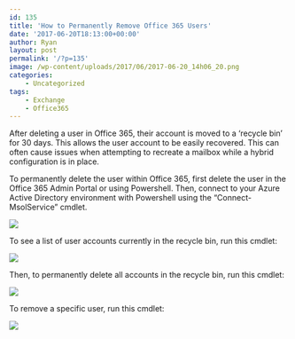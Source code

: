 ```yaml
---
id: 135
title: 'How to Permanently Remove Office 365 Users'
date: '2017-06-20T18:13:00+00:00'
author: Ryan
layout: post
permalink: '/?p=135'
image: /wp-content/uploads/2017/06/2017-06-20_14h06_20.png
categories:
    - Uncategorized
tags:
    - Exchange
    - Office365
---
```


After deleting a user in Office 365, their account is moved to a ‘recycle bin’ for 30 days. This allows the user account to be easily recovered. This can often cause issues when attempting to recreate a mailbox while a hybrid configuration is in place.

To permanently delete the user within Office 365, first delete the user in the Office 365 Admin Portal or using Powershell. Then, connect to your Azure Active Directory environment with Powershell using the “Connect-MsolService” cmdlet.

[![](https://geekyryan.com/wp-content/uploads/2017/06/2017-06-20_14h06_20.png)](https://geekyryan.com/wp-content/uploads/2017/06/2017-06-20_14h06_20.png)

To see a list of user accounts currently in the recycle bin, run this cmdlet:

[![](https://geekyryan.com/wp-content/uploads/2017/06/2017-06-20_14h09_47.png)](https://geekyryan.com/wp-content/uploads/2017/06/2017-06-20_14h09_47.png)

Then, to permanently delete all accounts in the recycle bin, run this cmdlet:

[![](https://geekyryan.com/wp-content/uploads/2017/06/2017-06-20_14h10_16.png)](https://geekyryan.com/wp-content/uploads/2017/06/2017-06-20_14h10_16.png)

To remove a specific user, run this cmdlet:

[![](https://geekyryan.com/wp-content/uploads/2017/06/2017-06-20_14h11_15.png)](https://geekyryan.com/wp-content/uploads/2017/06/2017-06-20_14h11_15.png)